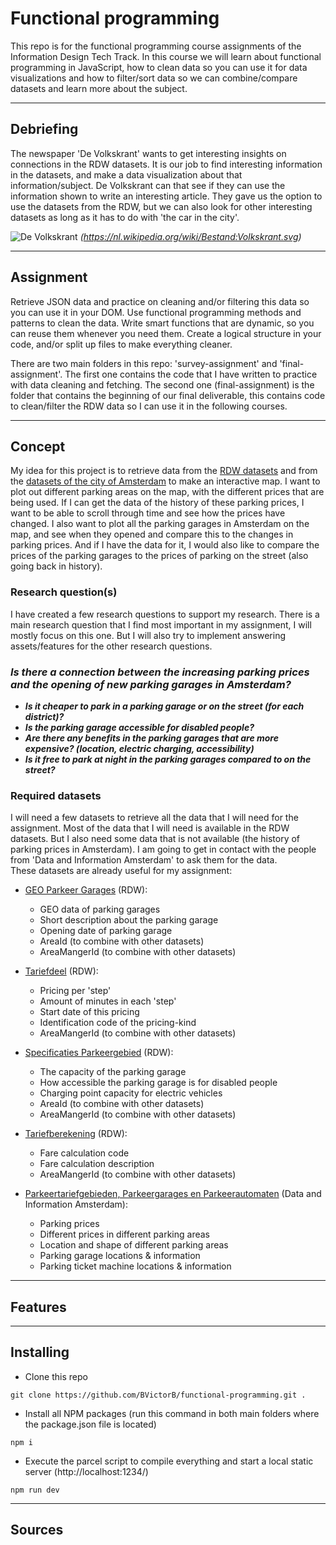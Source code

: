 # Functional programming
This repo is for the functional programming course assignments of the Information Design Tech Track. In this course we will learn about functional programming in JavaScript, how to clean data so you can use it for data visualizations and how to filter/sort data so we can combine/compare datasets and learn more about the subject.
***
## Debriefing
The newspaper 'De Volkskrant' wants to get interesting insights on connections in the RDW datasets. It is our job to find interesting information in the datasets, and make a data visualization about that information/subject. De Volkskrant can that see if they can use the information shown to write an interesting article.
They gave us the option to use the datasets from the RDW, but we can also look for other interesting datasets as long as it has to do with 'the car in the city'.

![De Volkskrant](https://upload.wikimedia.org/wikipedia/commons/thumb/b/b3/Volkskrant.svg/1200px-Volkskrant.svg.png)
_(https://nl.wikipedia.org/wiki/Bestand:Volkskrant.svg)_
***
## Assignment
Retrieve JSON data and practice on cleaning and/or filtering this data so you can use it in your DOM. Use functional programming methods and patterns to clean the data. Write smart functions that are dynamic, so you can reuse them whenever you need them. Create a logical structure in your code, and/or split up files to make everything cleaner.

There are two main folders in this repo: 'survey-assignment' and 'final-assignment'. The first one contains the code that I have written to practice with data cleaning and fetching. The second one (final-assignment) is the folder that contains the beginning of our final deliverable, this contains code to clean/filter the RDW data so I can use it in the following courses.
***
## Concept
My idea for this project is to retrieve data from the [RDW datasets](https://opendata.rdw.nl/browse) and from the [datasets of the city of Amsterdam](https://data.amsterdam.nl/) to make an interactive map. I want to plot out different parking areas on the map, with the different prices that are being used. If I can get the data of the history of these parking prices, I want to be able to scroll through time and see how the prices have changed. I also want to plot all the parking garages in Amsterdam on the map, and see when they opened and compare this to the changes in parking prices. And if I have the data for it, I would also like to compare the prices of the parking garages to the prices of parking on the street (also going back in history).

### Research question(s)
I have created a few research questions to support my research. There is a main research question that I find most important in my assignment, I will mostly focus on this one. But I will also try to implement answering assets/features for the other research questions.
### **_Is there a connection between the increasing parking prices and the opening of new parking garages in Amsterdam?_**
- _**Is it cheaper to park in a parking garage or on the street (for each district)?**_
- _**Is the parking garage accessible for disabled people?**_
- _**Are there any benefits in the parking garages that are more expensive? (location, electric charging, accessibility)**_
- _**Is it free to park at night in the parking garages compared to on the street?**_

### Required datasets
I will need a few datasets to retrieve all the data that I will need for the assignment. Most of the data that I will need is available in the RDW datasets. But I also need some data that is not available (the history of parking prices in Amsterdam). I am going to get in contact with the people from 'Data and Information Amsterdam' to ask them for the data.  
These datasets are already useful for my assignment:
- [GEO Parkeer Garages](https://opendata.rdw.nl/Parkeren/GEO-Parkeer-Garages/t5pc-eb34) (RDW):
    * GEO data of parking garages
    * Short description about the parking garage
    * Opening date of parking garage
    * AreaId (to combine with other datasets)
    * AreaMangerId (to combine with other datasets)

- [Tariefdeel](https://opendata.rdw.nl/Parkeren/Open-Data-Parkeren-TARIEFDEEL/534e-5vdg) (RDW):
    * Pricing per 'step'
    * Amount of minutes in each 'step'
    * Start date of this pricing
    * Identification code of the pricing-kind
    * AreaMangerId (to combine with other datasets)

- [Specificaties Parkeergebied](https://opendata.rdw.nl/Parkeren/Open-Data-Parkeren-SPECIFICATIES-PARKEERGEBIED/b3us-f26s) (RDW):
    * The capacity of the parking garage
    * How accessible the parking garage is for disabled people
    * Charging point capacity for electric vehicles
    * AreaId (to combine with other datasets)
    * AreaMangerId (to combine with other datasets)

- [Tariefberekening](https://opendata.rdw.nl/Parkeren/Open-Data-Parkeren-TARIEFBEREKENING/nfzq-8g7y) (RDW):
    * Fare calculation code
    * Fare calculation description
    * AreaMangerId (to combine with other datasets)

- [Parkeertariefgebieden, Parkeergarages en Parkeerautomaten](https://data.amsterdam.nl/datasets/vhPVaBEEW6vbCA/parkeertariefgebieden-parkeergarages-en-parkeerautomaten/) (Data and Information Amsterdam):
    * Parking prices
    * Different prices in different parking areas
    * Location and shape of different parking areas
    * Parking garage locations & information
    * Parking ticket machine locations & information
***
## Features
***
## Installing
- Clone this repo
```
git clone https://github.com/BVictorB/functional-programming.git .
```
- Install all NPM packages (run this command in both main folders where the package.json file is located)
```
npm i
```
- Execute the parcel script to compile everything and start a local static server (http://localhost:1234/)
```
npm run dev
```
***
## Sources
